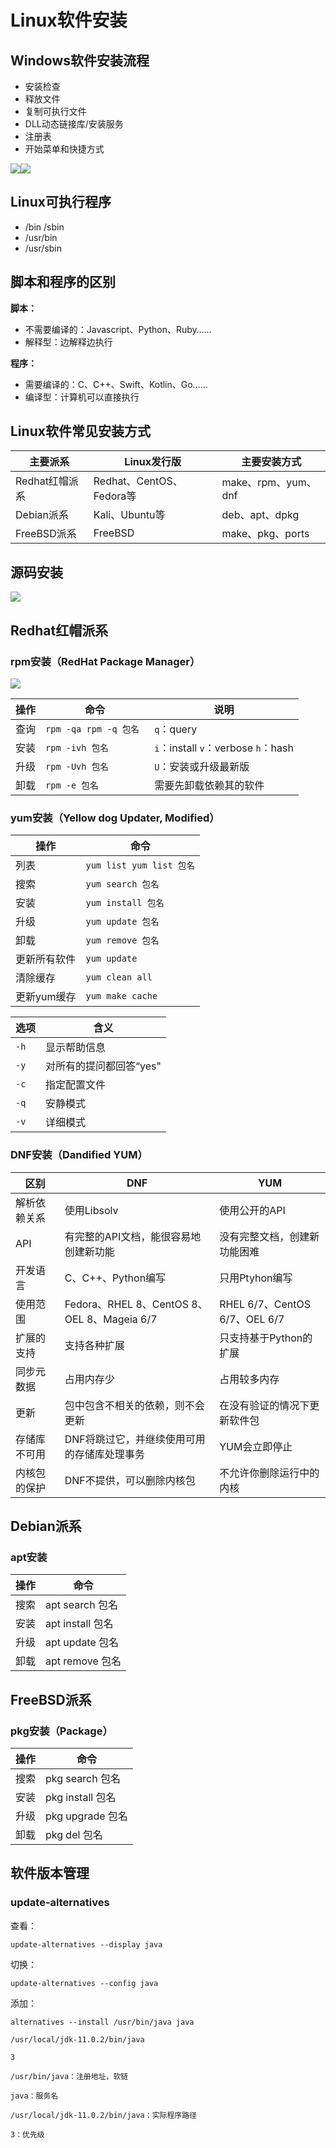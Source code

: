 # 

# Linux软件安装

## Windows软件安装流程

- 安装检查
- 释放文件
- 复制可执行文件
- DLL动态链接库/安装服务
- 注册表
- 开始菜单和快捷方式

![](https://pic.imgdb.cn/item/64a6ae751ddac507cc5e0a51.jpg)![](https://pic.imgdb.cn/item/64a6ae891ddac507cc5e5943.jpg)

## Linux可执行程序  

- /bin /sbin 
- /usr/bin 
- /usr/sbin  

## 脚本和程序的区别

**脚本：**

- 不需要编译的：Javascript、Python、Ruby……
- 解释型：边解释边执行

**程序：**

- 需要编译的：C、C++、Swift、Kotlin、Go……
- 编译型：计算机可以直接执行

## Linux软件常见安装方式  

| 主要派系       | Linux发行版              | 主要安装方式        |
| -------------- | ------------------------ | ------------------- |
| Redhat红帽派系 | Redhat、CentOS、Fedora等 | make、rpm、yum、dnf |
| Debian派系     | Kali、Ubuntu等           | deb、apt、dpkg      |
| FreeBSD派系    | FreeBSD                  | make、pkg、ports    |

## 源码安装

![](https://pic.imgdb.cn/item/64a6b04f1ddac507cc64d65c.jpg)

## Redhat红帽派系

### rpm安装（RedHat Package Manager）

![](https://pic.imgdb.cn/item/64a6b0891ddac507cc655870.jpg)

| 操作 | 命令                   | 说明                                |
| ---- | ---------------------- | ----------------------------------- |
| 查询 | `rpm -qa rpm -q 包名 ` | `q`：query                          |
| 安装 | `rpm -ivh 包名`        | `i`：install `v`：verbose `h`：hash |
| 升级 | `rpm -Uvh 包名 `       | `U`：安装或升级最新版               |
| 卸载 | `rpm -e 包名 `         | 需要先卸载依赖其的软件              |

### yum安装（Yellow dog Updater, Modified）

| 操作         | 命令                     |
| ------------ | ------------------------ |
| 列表         | `yum list yum list 包名` |
| 搜索         | `yum search 包名`        |
| 安装         | `yum install 包名`       |
| 升级         | `yum update 包名`        |
| 卸载         | `yum remove 包名`        |
| 更新所有软件 | `yum update`             |
| 清除缓存     | `yum clean all`          |
| 更新yum缓存  | `yum make cache`         |

| 选项  | 含义                    |
| ----- | ----------------------- |
| `-h`  | 显示帮助信息            |
| `-y`  | 对所有的提问都回答“yes" |
| `-c ` | 指定配置文件            |
| `-q ` | 安静模式                |
| `-v ` | 详细模式                |

### DNF安装（Dandified YUM）

| 区别         | DNF                                         | YUM                           |
| ------------ | ------------------------------------------- | ----------------------------- |
| 解析依赖关系 | 使用Libsolv                                 | 使用公开的API                 |
| API          | 有完整的API文档，能很容易地创建新功能       | 没有完整文档，创建新功能困难  |
| 开发语言     | C、C++、Python编写                          | 只用Ptyhon编写                |
| 使用范围     | Fedora、RHEL 8、CentOS 8、OEL 8、Mageia 6/7 | RHEL 6/7、CentOS 6/7、OEL 6/7 |
| 扩展的支持   | 支持各种扩展                                | 只支持基于Python的扩展        |
| 同步元数据   | 占用内存少                                  | 占用较多内存                  |
| 更新         | 包中包含不相关的依赖，则不会更新            | 在没有验证的情况下更新软件包  |
| 存储库不可用 | DNF将跳过它，并继续使用可用的存储库处理事务 | YUM会立即停止                 |
| 内核包的保护 | DNF不提供，可以删除内核包                   | 不允许你删除运行中的内核      |

## Debian派系

### apt安装  

| 操作 | 命令             |
| ---- | ---------------- |
| 搜索 | apt search 包名  |
| 安装 | apt install 包名 |
| 升级 | apt update 包名  |
| 卸载 | apt remove 包名  |

## FreeBSD派系  

### pkg安装（Package）

| 操作 | 命令             |
| ---- | ---------------- |
| 搜索 | pkg search 包名  |
| 安装 | pkg install 包名 |
| 升级 | pkg upgrade 包名 |
| 卸载 | pkg del 包名     |

## 软件版本管理

### update-alternatives

查看：

```
update-alternatives --display java
```

切换：

```
update-alternatives --config java
```

添加：

```
alternatives --install /usr/bin/java java 

/usr/local/jdk-11.0.2/bin/java

3

/usr/bin/java：注册地址，软链

java：服务名

/usr/local/jdk-11.0.2/bin/java：实际程序路径

3：优先级
```


